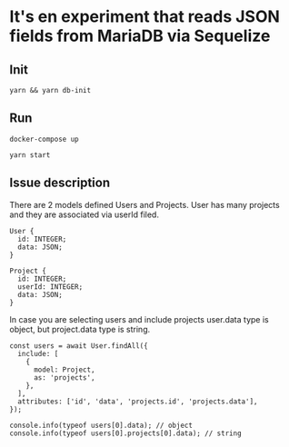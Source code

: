 # It's en experiment that reads JSON fields from MariaDB via Sequelize

## Init

```
yarn && yarn db-init
```

## Run

```
docker-compose up
```

```
yarn start
```

## Issue description

There are 2 models defined Users and Projects. User has many projects and they are associated via userId filed.

```
User {
  id: INTEGER;
  data: JSON;
}

Project {
  id: INTEGER;
  userId: INTEGER;
  data: JSON;
}
```

In case you are selecting users and include projects user.data type is object, but project.data type is string. 

```
const users = await User.findAll({
  include: [
    {
      model: Project,
      as: 'projects',
    },
  ],
  attributes: ['id', 'data', 'projects.id', 'projects.data'],
});

console.info(typeof users[0].data); // object
console.info(typeof users[0].projects[0].data); // string
```
